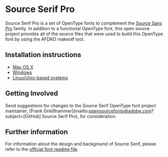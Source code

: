 # Source Serif Pro

Source Serif Pro is a set of OpenType fonts to complement the [Source Sans Pro](https://github.com/adobe-fonts/source-sans-pro) family. 
In addition to a functional OpenType font, this open source project provides all of the source files that were used to build this OpenType font by using the AFDKO makeotf tool.

## Installation instructions

* [Mac OS X](http://support.apple.com/kb/HT2509)
* [Windows](http://windows.microsoft.com/en-us/windows-vista/install-or-uninstall-fonts)
* [Linux/Unix-based systems](https://github.com/adobe-fonts/source-code-pro/issues/17#issuecomment-8967116)

## Getting Involved

Send suggestions for changes to the Source Serif OpenType font project maintainer, [Frank Grießhammer](mailto:opensourcefonts@adobe.com?subject=[GitHub] Source Serif Pro), for consideration.

## Further information

For information about the design and background of Source Serif, please refer to the [official font readme file](http://htmlpreview.github.io/?https://github.com/adobe-fonts/source-serif-pro/blob/master/SourceSerifProReadMe.html).
